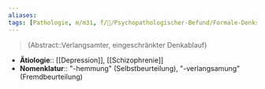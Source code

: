 ```yaml
---
aliases: 
tags: [Pathologie, m/m31, f/💭/Psychopathologischer-Befund/Formale-Denkstörung]
---
```

> (Abstract::Verlangsamter, eingeschränkter Denkablauf)
- **Ätiologie**:: [[Depression]], [[Schizophrenie]]
- **Nomenklatur**:: "-hemmung" (Selbstbeurteilung), "-verlangsamung" (Fremdbeurteilung)